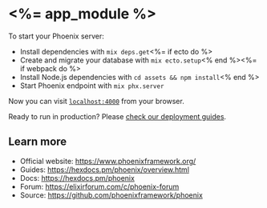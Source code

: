 # <%= app_module %>

To start your Phoenix server:

  * Install dependencies with `mix deps.get`<%= if ecto do %>
  * Create and migrate your database with `mix ecto.setup`<% end %><%= if webpack do %>
  * Install Node.js dependencies with `cd assets && npm install`<% end %>
  * Start Phoenix endpoint with `mix phx.server`

Now you can visit [`localhost:4000`](http://localhost:4000) from your browser.

Ready to run in production? Please [check our deployment guides](https://hexdocs.pm/phoenix/deployment.html).

## Learn more

  * Official website: https://www.phoenixframework.org/
  * Guides: https://hexdocs.pm/phoenix/overview.html
  * Docs: https://hexdocs.pm/phoenix
  * Forum: https://elixirforum.com/c/phoenix-forum
  * Source: https://github.com/phoenixframework/phoenix
